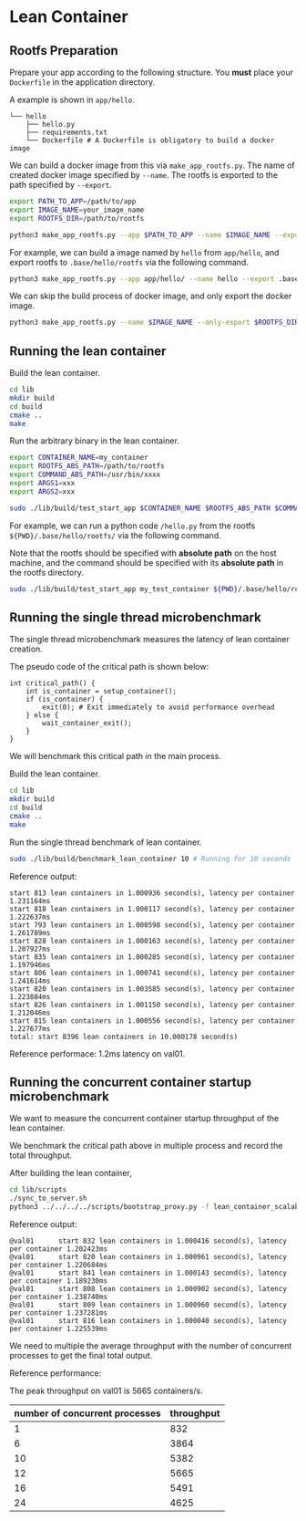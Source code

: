 # Lean Container

## Rootfs Preparation

Prepare your app according to the following structure. You **must** place your `Dockerfile` in the application directory.

A example is shown in `app/hello`.

```
└── hello
    ├── hello.py
    ├── requirements.txt
    └── Dockerfile # A Dockerfile is obligatory to build a docker image
```

We can build a docker image from this via `make_app_rootfs.py`. The name of created docker image specified by `--name`. The rootfs is exported to the path specified by `--export`.

```bash
export PATH_TO_APP=/path/to/app
export IMAGE_NAME=your_image_name
export ROOTFS_DIR=/path/to/rootfs
```

```bash
python3 make_app_rootfs.py --app $PATH_TO_APP --name $IMAGE_NAME --export $ROOTFS_DIR
```

For example, we can build a image named by `hello` from `app/hello`, and export rootfs to `.base/hello/rootfs` via the following command.

```bash
python3 make_app_rootfs.py --app app/hello/ --name hello --export .base/hello/rootfs
```

We can skip the build process of docker image, and only export the docker image.

```bash
python3 make_app_rootfs.py --name $IMAGE_NAME --only-export $ROOTFS_DIR
```

## Running the lean container

Build the lean container.

```bash
cd lib
mkdir build
cd build
cmake ..
make
```

Run the arbitrary binary in the lean container.

```bash
export CONTAINER_NAME=my_container
export ROOTFS_ABS_PATH=/path/to/rootfs
export COMMAND_ABS_PATH=/usr/bin/xxxx
export ARGS1=xxx
export ARGS2=xxx
```

```bash
sudo ./lib/build/test_start_app $CONTAINER_NAME $ROOTFS_ABS_PATH $COMMAND_ABS_PATH $ARGS1 $ARGS2 # can be continued with arbitrary args
```

For example, we can run a python code `/hello.py` from the rootfs `${PWD}/.base/hello/rootfs/` via the following command.

Note that the rootfs should be specified with **absolute path** on the host machine, and the command should be specified with its **absolute path** in the rootfs directory.

```bash
sudo ./lib/build/test_start_app my_test_container ${PWD}/.base/hello/rootfs/ /usr/local/bin/python /hello.py
```

## Running the single thread microbenchmark

The single thread microbenchmark measures the latency of lean container creation.

The pseudo code of the critical path is shown below:

```plain
int critical_path() {
    int is_container = setup_container();
    if (is_container) {
        exit(0); # Exit immediately to avoid performance overhead
    } else {
        wait_container_exit();
    }
}
```

We will benchmark this critical path in the main process.

Build the lean container.

```bash
cd lib
mkdir build
cd build
cmake ..
make
```

Run the single thread benchmark of lean container.

```bash
sudo ./lib/build/benchmark_lean_container 10 # Running for 10 seconds
```

Reference output:

```plain
start 813 lean containers in 1.000936 second(s), latency per container 1.231164ms
start 818 lean containers in 1.000117 second(s), latency per container 1.222637ms
start 793 lean containers in 1.000598 second(s), latency per container 1.261789ms
start 828 lean containers in 1.000163 second(s), latency per container 1.207927ms
start 835 lean containers in 1.000285 second(s), latency per container 1.197946ms
start 806 lean containers in 1.000741 second(s), latency per container 1.241614ms
start 820 lean containers in 1.003585 second(s), latency per container 1.223884ms
start 826 lean containers in 1.001150 second(s), latency per container 1.212046ms
start 815 lean containers in 1.000556 second(s), latency per container 1.227677ms
total: start 8396 lean containers in 10.000178 second(s)
```

Reference performace: 1.2ms latency on val01.

## Running the concurrent container startup microbenchmark

We want to measure the concurrent container startup throughput of the lean container.

We benchmark the critical path above in multiple process and record the total throughput.

After building the lean container,

```bash
cd lib/scripts
./sync_to_server.sh
python3 ../../../../scripts/bootstrap_proxy.py -f lean_container_scalability.toml -u <username> -p <password>
```

Reference output:

```plain
@val01      start 832 lean containers in 1.000416 second(s), latency per container 1.202423ms
@val01      start 820 lean containers in 1.000961 second(s), latency per container 1.220684ms
@val01      start 841 lean containers in 1.000143 second(s), latency per container 1.189230ms
@val01      start 808 lean containers in 1.000902 second(s), latency per container 1.238740ms
@val01      start 809 lean containers in 1.000960 second(s), latency per container 1.237281ms
@val01      start 816 lean containers in 1.000040 second(s), latency per container 1.225539ms
```

We need to multiple the average throughput with the number of concurrent processes to get the final total output.

Reference performance:

The peak throughput on val01 is 5665 containers/s.

| number of concurrent processes | throughput |
| ------------------------------ | ---------- |
| 1                              | 832        |
| 6                              | 3864       |
| 10                             | 5382       |
| 12                             | 5665       |
| 16                             | 5491       |
| 24                             | 4625       |

